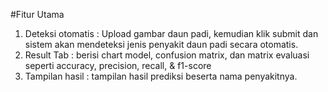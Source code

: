 #Fitur Utama 
1. Deteksi otomatis : Upload gambar daun padi, kemudian klik submit dan sistem akan mendeteksi jenis penyakit daun padi secara otomatis.
2. Result Tab : berisi chart model, confusion matrix, dan matrix evaluasi seperti accuracy, precision, recall, & f1-score
3. Tampilan hasil : tampilan hasil prediksi beserta nama penyakitnya.

#
